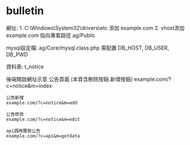# bulletin

網址:
	1. C:\Windows\System32\drivers\etc 添加 example.com
	2. vhost添加 example.com 指向專案路徑 ag/Public

mysql設定檔:
	ag/Core/mysql.class.php 需配置 DB_HOST, DB_USER, DB_PWD

資料表: 
	t_notice

後端開啟網址示意
	公告頁面 (本頁含刪除按鈕.新增按鈕)
	example.com/?c=notice&m=index

	公告新增
	example.com/?c=notice&m=add

	公告修改
	example.com/?c=notice&m=edit

	api調用獲取公告
	example.com/?c=api&m=getdata

